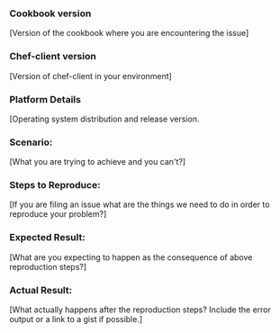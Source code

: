 ### Cookbook version
[Version of the cookbook where you are encountering the issue]

### Chef-client version
[Version of chef-client in your environment]

### Platform Details
[Operating system distribution and release version.

### Scenario:
[What you are trying to achieve and you can't?]

### Steps to Reproduce:
[If you are filing an issue what are the things we need to do in order to reproduce your problem?]

### Expected Result:
[What are you expecting to happen as the consequence of above reproduction steps?]

### Actual Result:
[What actually happens after the reproduction steps? Include the error output or a link to a gist if possible.]
